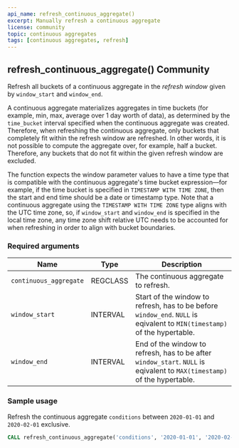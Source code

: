 ```yaml
---
api_name: refresh_continuous_aggregate()
excerpt: Manually refresh a continuous aggregate
license: community
topic: continuous aggregates
tags: [continuous aggregates, refresh]
---
```


## refresh_continuous_aggregate() <tag type="community">Community</tag>

Refresh all buckets of a continuous aggregate in the _refresh window_
given by `window_start` and `window_end`.

A continuous aggregate materializes aggregates in time buckets (for example,
min, max, average over 1 day worth of data), as determined by the
`time_bucket` interval specified when the continuous aggregate was
created. Therefore, when refreshing the continuous aggregate, only
buckets that completely fit within the refresh window are
refreshed. In other words, it is not possible to compute the aggregate
over, for example, half a bucket. Therefore, any buckets that do not
fit within the given refresh window are excluded.

The function expects the window parameter values to have a time type
that is compatible with the continuous aggregate's time bucket
expression&mdash;for example, if the time bucket is specified in
`TIMESTAMP WITH TIME ZONE`, then the start and end time should be a
date or timestamp type. Note that a continuous aggregate using the
`TIMESTAMP WITH TIME ZONE` type aligns with the UTC time zone, so, if
`window_start` and `window_end` is specified in the local time zone,
any time zone shift relative UTC needs to be accounted for when
refreshing in order to align with bucket boundaries.


### Required arguments

|Name|Type|Description|
|-|-|-|
|`continuous_aggregate`|REGCLASS|The continuous aggregate to refresh.|
|`window_start`|INTERVAL|Start of the window to refresh, has to be before `window_end`. `NULL` is eqivalent to `MIN(timestamp)` of the hypertable.|
|`window_end`|INTERVAL|End of the window to refresh, has to be after `window_start`. `NULL` is eqivalent to `MAX(timestamp)` of the hypertable.|

### Sample usage

Refresh the continuous aggregate `conditions` between `2020-01-01` and
`2020-02-01` exclusive.

```sql
CALL refresh_continuous_aggregate('conditions', '2020-01-01', '2020-02-01');
```
